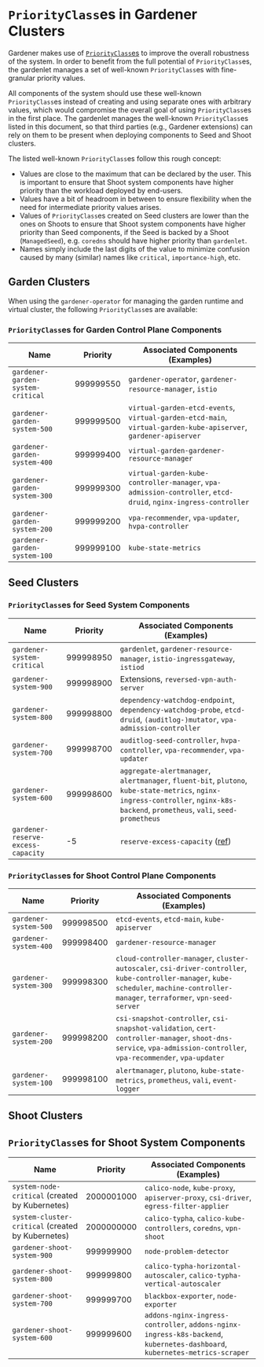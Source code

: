 # `PriorityClass`es in Gardener Clusters

Gardener makes use of [`PriorityClass`es](https://kubernetes.io/docs/concepts/scheduling-eviction/pod-priority-preemption/) to improve the overall robustness of the system.
In order to benefit from the full potential of `PriorityClass`es, the gardenlet manages a set of well-known `PriorityClass`es with fine-granular priority values.

All components of the system should use these well-known `PriorityClass`es instead of creating and using separate ones with arbitrary values, which would compromise the overall goal of using `PriorityClass`es in the first place.
The gardenlet manages the well-known `PriorityClass`es listed in this document, so that third parties (e.g., Gardener extensions) can rely on them to be present when deploying components to Seed and Shoot clusters.

The listed well-known `PriorityClass`es follow this rough concept:

- Values are close to the maximum that can be declared by the user. This is important to ensure that Shoot system components have higher priority than the workload deployed by end-users.
- Values have a bit of headroom in between to ensure flexibility when the need for intermediate priority values arises.
- Values of `PriorityClass`es created on Seed clusters are lower than the ones on Shoots to ensure that Shoot system components have higher priority than Seed components, if the Seed is backed by a Shoot (`ManagedSeed`), e.g. `coredns` should have higher priority than `gardenlet`.
- Names simply include the last digits of the value to minimize confusion caused by many (similar) names like `critical`, `importance-high`, etc.

## Garden Clusters

When using the `gardener-operator` for managing the garden runtime and virtual cluster, the following `PriorityClass`es are available:

### `PriorityClass`es for Garden Control Plane Components

| Name                              | Priority  | Associated Components (Examples)                                                                                |
|---------------------------------- |-----------|-----------------------------------------------------------------------------------------------------------------|
| `gardener-garden-system-critical` | 999999550 | `gardener-operator`, `gardener-resource-manager`, `istio`                                                       |
| `gardener-garden-system-500`      | 999999500 | `virtual-garden-etcd-events`, `virtual-garden-etcd-main`, `virtual-garden-kube-apiserver`, `gardener-apiserver` |
| `gardener-garden-system-400`      | 999999400 | `virtual-garden-gardener-resource-manager`                                                                      |
| `gardener-garden-system-300`      | 999999300 | `virtual-garden-kube-controller-manager`, `vpa-admission-controller`, `etcd-druid`, `nginx-ingress-controller`  |
| `gardener-garden-system-200`      | 999999200 | `vpa-recommender`, `vpa-updater`, `hvpa-controller`                                                             |
| `gardener-garden-system-100`      | 999999100 | `kube-state-metrics`                                                                                            |

## Seed Clusters

### `PriorityClass`es for Seed System Components

| Name                               | Priority  | Associated Components (Examples)                                                                                                                                                   |
|------------------------------------|-----------|------------------------------------------------------------------------------------------------------------------------------------------------------------------------------------|
| `gardener-system-critical`         | 999998950 | `gardenlet`, `gardener-resource-manager`, `istio-ingressgateway`, `istiod`                                                                                                         |
| `gardener-system-900`              | 999998900 | Extensions, `reversed-vpn-auth-server`                                                                                                                                             |
| `gardener-system-800`              | 999998800 | `dependency-watchdog-endpoint`, `dependency-watchdog-probe`, `etcd-druid`, `(auditlog-)mutator`, `vpa-admission-controller`                                                        |
| `gardener-system-700`              | 999998700 | `auditlog-seed-controller`, `hvpa-controller`, `vpa-recommender`, `vpa-updater`                                                                                                    |
| `gardener-system-600`              | 999998600 | `aggregate-alertmanager`, `alertmanager`, `fluent-bit`, `plutono`, `kube-state-metrics`, `nginx-ingress-controller`, `nginx-k8s-backend`, `prometheus`, `vali`,  `seed-prometheus` |
| `gardener-reserve-excess-capacity` | -5        | `reserve-excess-capacity` ([ref](https://github.com/gardener/gardener/pull/6135))                                                                                                  |

### `PriorityClass`es for Shoot Control Plane Components

| Name                  | Priority  | Associated Components (Examples)                                                                                                                                                       |
|-----------------------|-----------|----------------------------------------------------------------------------------------------------------------------------------------------------------------------------------------|
| `gardener-system-500` | 999998500 | `etcd-events`, `etcd-main`, `kube-apiserver`                                                                                                                                           |
| `gardener-system-400` | 999998400 | `gardener-resource-manager`                                                                                                                                                            |
| `gardener-system-300` | 999998300 | `cloud-controller-manager`, `cluster-autoscaler`, `csi-driver-controller`, `kube-controller-manager`, `kube-scheduler`, `machine-controller-manager`, `terraformer`, `vpn-seed-server` |
| `gardener-system-200` | 999998200 | `csi-snapshot-controller`, `csi-snapshot-validation`, `cert-controller-manager`, `shoot-dns-service`, `vpa-admission-controller`, `vpa-recommender`, `vpa-updater`                     |
| `gardener-system-100` | 999998100 | `alertmanager`, `plutono`, `kube-state-metrics`, `prometheus`, `vali`, `event-logger`                                                                       |

## Shoot Clusters

## `PriorityClass`es for Shoot System Components

| Name                                              | Priority   | Associated Components (Examples)                                                                                            |
|---------------------------------------------------|------------|-----------------------------------------------------------------------------------------------------------------------------|
| `system-node-critical` (created by Kubernetes)    | 2000001000 | `calico-node`, `kube-proxy`, `apiserver-proxy`, `csi-driver`, `egress-filter-applier`                                       |
| `system-cluster-critical` (created by Kubernetes) | 2000000000 | `calico-typha`, `calico-kube-controllers`, `coredns`, `vpn-shoot`                                                           |
| `gardener-shoot-system-900`                       | 999999900  | `node-problem-detector`                                                                                                     |
| `gardener-shoot-system-800`                       | 999999800  | `calico-typha-horizontal-autoscaler`, `calico-typha-vertical-autoscaler`                                                    |
| `gardener-shoot-system-700`                       | 999999700  | `blackbox-exporter`, `node-exporter`                                                                                        |
| `gardener-shoot-system-600`                       | 999999600  | `addons-nginx-ingress-controller`, `addons-nginx-ingress-k8s-backend`, `kubernetes-dashboard`, `kubernetes-metrics-scraper` |
